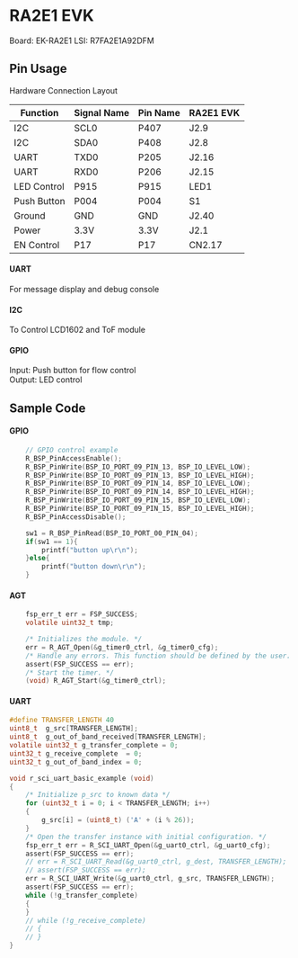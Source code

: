 # RA2E1 EVK
Board: EK-RA2E1
LSI: R7FA2E1A92DFM

## Pin Usage
Hardware Connection Layout  

Function    | Signal Name| Pin Name  | RA2E1 EVK
------------|------------|-----------|-----------
I2C         | SCL0       | P407      | J2.9
I2C         | SDA0       | P408      | J2.8
UART        | TXD0       | P205      | J2.16
UART        | RXD0       | P206      | J2.15
LED Control | P915       | P915      | LED1
Push Button | P004       | P004      | S1
Ground      | GND        | GND       | J2.40
Power       | 3.3V       | 3.3V      | J2.1
EN Control  | P17        | P17       | CN2.17

#### UART
For message display and debug console
 
#### I2C
To Control LCD1602 and ToF module

#### GPIO
Input: Push button for flow control  
Output: LED control

## Sample Code
#### GPIO
``` C
    // GPIO control example
    R_BSP_PinAccessEnable();
    R_BSP_PinWrite(BSP_IO_PORT_09_PIN_13, BSP_IO_LEVEL_LOW);
    R_BSP_PinWrite(BSP_IO_PORT_09_PIN_13, BSP_IO_LEVEL_HIGH);
    R_BSP_PinWrite(BSP_IO_PORT_09_PIN_14, BSP_IO_LEVEL_LOW);
    R_BSP_PinWrite(BSP_IO_PORT_09_PIN_14, BSP_IO_LEVEL_HIGH);
    R_BSP_PinWrite(BSP_IO_PORT_09_PIN_15, BSP_IO_LEVEL_LOW);
    R_BSP_PinWrite(BSP_IO_PORT_09_PIN_15, BSP_IO_LEVEL_HIGH);
    R_BSP_PinAccessDisable();
```

``` C
    sw1 = R_BSP_PinRead(BSP_IO_PORT_00_PIN_04);
    if(sw1 == 1){
        printf("button up\r\n");
    }else{
        printf("button down\r\n");
    }
```

#### AGT
``` C
    fsp_err_t err = FSP_SUCCESS;
    volatile uint32_t tmp;

    /* Initializes the module. */
    err = R_AGT_Open(&g_timer0_ctrl, &g_timer0_cfg);
    /* Handle any errors. This function should be defined by the user. */
    assert(FSP_SUCCESS == err);
    /* Start the timer. */
    (void) R_AGT_Start(&g_timer0_ctrl);

```

#### UART
``` C
#define TRANSFER_LENGTH 40
uint8_t  g_src[TRANSFER_LENGTH];
uint8_t  g_out_of_band_received[TRANSFER_LENGTH];
volatile uint32_t g_transfer_complete = 0;
uint32_t g_receive_complete  = 0;
uint32_t g_out_of_band_index = 0;

void r_sci_uart_basic_example (void)
{
    /* Initialize p_src to known data */
    for (uint32_t i = 0; i < TRANSFER_LENGTH; i++)
    {
        g_src[i] = (uint8_t) ('A' + (i % 26));
    }
    /* Open the transfer instance with initial configuration. */
    fsp_err_t err = R_SCI_UART_Open(&g_uart0_ctrl, &g_uart0_cfg);
    assert(FSP_SUCCESS == err);
    // err = R_SCI_UART_Read(&g_uart0_ctrl, g_dest, TRANSFER_LENGTH);
    // assert(FSP_SUCCESS == err);
    err = R_SCI_UART_Write(&g_uart0_ctrl, g_src, TRANSFER_LENGTH);
    assert(FSP_SUCCESS == err);
    while (!g_transfer_complete)
    {
    }
    // while (!g_receive_complete)
    // {
    // }
}
```
